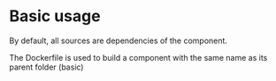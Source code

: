 # Basic usage

By default, all sources are dependencies of the component.

The Dockerfile is used to build a component with the same name as its parent folder (basic)
